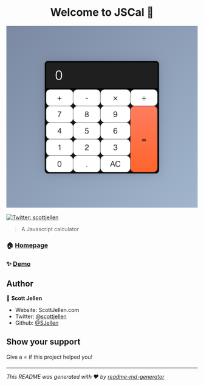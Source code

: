 <h1 align="center">Welcome to JSCal 👋</h1>

![screenshot](https://github.com/SJellen/JScal/blob/master/ScreenShot.png)
<p>
  <a href="https://twitter.com/scottjellen" target="_blank">
    <img alt="Twitter: scottjellen" src="https://img.shields.io/twitter/follow/scottjellen.svg?style=social" />
  </a>
</p>

> A Javascript calculator

### 🏠 [Homepage](https://js-cal-tau.vercel.app/)

### ✨ [Demo](https://js-cal-tau.vercel.app/)

## Author

👤 **Scott Jellen**

* Website: ScottJellen.com
* Twitter: [@scottjellen](https://twitter.com/scottjellen)
* Github: [@SJellen](https://github.com/SJellen)

## Show your support

Give a ⭐️ if this project helped you!

***
_This README was generated with ❤️ by [readme-md-generator](https://github.com/kefranabg/readme-md-generator)_